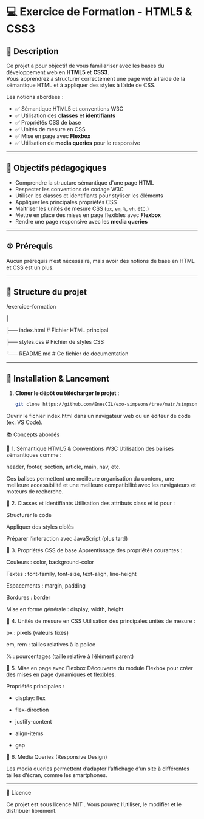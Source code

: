 
# 💻 Exercice de Formation - HTML5 & CSS3

## 📝 Description

Ce projet a pour objectif de vous familiariser avec les bases du développement web en **HTML5** et **CSS3**.  
Vous apprendrez à structurer correctement une page web à l'aide de la sémantique HTML et à appliquer des styles à l’aide de CSS.

Les notions abordées :

- ✅ Sémantique HTML5 et conventions W3C
- ✅ Utilisation des **classes** et **identifiants**
- ✅ Propriétés CSS de base
- ✅ Unités de mesure en CSS
- ✅ Mise en page avec **Flexbox**
- ✅ Utilisation de **media queries** pour le responsive

---

## 🎯 Objectifs pédagogiques

- Comprendre la structure sémantique d'une page HTML
- Respecter les conventions de codage W3C
- Utiliser les classes et identifiants pour styliser les éléments
- Appliquer les principales propriétés CSS
- Maîtriser les unités de mesure CSS (`px`, `em`, `%`, `vh`, etc.)
- Mettre en place des mises en page flexibles avec **Flexbox**
- Rendre une page responsive avec les **media queries**

---

## ⚙️ Prérequis

Aucun prérequis n’est nécessaire, mais avoir des notions de base en HTML et CSS est un plus.

---

## 📁 Structure du projet

/exercice-formation

│

├── index.html # Fichier HTML principal

├── styles.css # Fichier de styles CSS

└── README.md # Ce fichier de documentation

---

## 🚀 Installation & Lancement

1. **Cloner le dépôt ou télécharger le projet** :
   ```bash
   git clone https://github.com/EnesCIL/exo-simpsons/tree/main/simpsons
Ouvrir le fichier index.html dans un navigateur web ou un éditeur de code (ex: VS Code).

📚 Concepts abordés

🔹 1. Sémantique HTML5 & Conventions W3C
Utilisation des balises sémantiques comme :

header, footer, section, article, main, nav, etc.

Ces balises permettent une meilleure organisation du contenu, une meilleure accessibilité et une meilleure compatibilité avec les navigateurs et moteurs de recherche.

🔹 2. Classes et Identifiants
Utilisation des attributs class et id pour :

Structurer le code

Appliquer des styles ciblés

Préparer l’interaction avec JavaScript (plus tard)

🔹 3. Propriétés CSS de base
Apprentissage des propriétés courantes :

Couleurs : color, background-color

Textes : font-family, font-size, text-align, line-height

Espacements : margin, padding

Bordures : border

Mise en forme générale : display, width, height

🔹 4. Unités de mesure en CSS
Utilisation des principales unités de mesure :

px : pixels (valeurs fixes)

em, rem : tailles relatives à la police

% : pourcentages (taille relative à l’élément parent)

🔹 5. Mise en page avec Flexbox
Découverte du module Flexbox pour créer des mises en page dynamiques et flexibles.

Propriétés principales :

- display: flex

- flex-direction

- justify-content

- align-items

- gap

🔹 6. Media Queries (Responsive Design)

Les media queries permettent d’adapter l’affichage d’un site à différentes tailles d’écran, comme les smartphones.

---

📄 Licence

Ce projet est sous licence MIT
.
Vous pouvez l’utiliser, le modifier et le distribuer librement.

